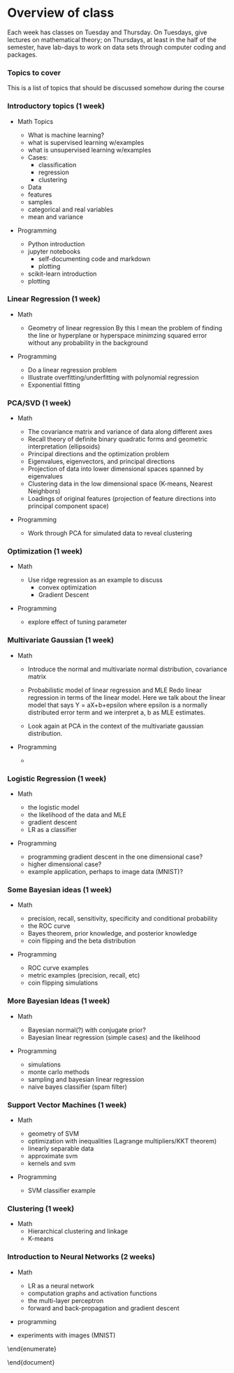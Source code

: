 # Overview of class

Each week has classes on Tuesday and Thursday. On Tuesdays, give lectures on mathematical theory;
on Thursdays, at least in the half of the semester, have lab-days to work on data sets through computer coding and packages. 


### Topics to cover
This is a list of topics that should be discussed somehow during the course

### Introductory topics (1 week)
- Math Topics
  - What is machine learning?
  - what is supervised learning w/examples
  - what is unsupervised learning w/examples
  - Cases:
	- classification
	- regression
	- clustering
   - Data
	- features
	- samples
   - categorical and real variables
   - mean and variance


- Programming
  - Python introduction
  - jupyter notebooks
	- self-documenting code and markdown
	- plotting
  - scikit-learn introduction
  - plotting

### Linear Regression (1 week)

- Math

	- Geometry of linear regression
	By this I mean the problem of finding the line or hyperplane or hyperspace minimzing squared error
	without any probability in the background

  

- Programming
	
	- Do a linear regression problem
	- Illustrate overfitting/underfitting with polynomial regression
    - Exponential fitting 


### PCA/SVD (1 week)

- Math
  - The covariance matrix and variance of data along different axes
  - Recall theory of definite binary quadratic forms and geometric interpretation (ellipsoids)
  - Principal directions  and the optimization problem
  - Eigenvalues, eigenvectors, and principal directions
  - Projection of data into lower dimensional spaces spanned by eigenvalues
  - Clustering data in the low dimensional space (K-means, Nearest Neighbors)
  - Loadings of original features (projection of feature directions into principal component space)

- Programming
  - Work through PCA for simulated data to reveal clustering


### Optimization (1 week)

- Math

	- Use ridge regression as an example to discuss
		- convex optimization
		- Gradient Descent
	
- Programming

	- explore effect of tuning parameter
	


### Multivariate Gaussian (1 week)

- Math
	- Introduce the normal and multivariate normal distribution, covariance matrix

	- Probabilistic model of linear regression and MLE
	Redo linear regression in terms of the linear model.
	Here we talk about the linear model that says Y = aX+b+epsilon where epsilon is a normally distributed
	error term and we interpret a, b as MLE estimates. 

	- Look again at PCA in the context of the multivariate gaussian distribution.

- Programming

	- 
	
### Logistic Regression (1 week)

- Math

	- the logistic model 
	- the likelihood of the data and MLE
	- gradient descent
	- LR as a classifier
	
- Programming

	- programming gradient descent in the one dimensional case? 
	- higher dimensional case?
	- example application, perhaps to image data (MNIST)?
	

### Some Bayesian ideas (1 week)

- Math

	- precision, recall, sensitivity, specificity and conditional probability
	- the ROC curve
    - Bayes theorem, prior knowledge, and posterior knowledge
	- coin flipping and the beta distribution
	
- Programming

	- ROC curve examples
	- metric examples (precision, recall, etc)
	- coin flipping simulations
	

### More Bayesian Ideas (1 week)

- Math
  - Bayesian normal(?) with conjugate prior?
  - Bayesian linear regression (simple cases) and the likelihood
  
- Programming

   - simulations
   - monte carlo methods
   - sampling and bayesian linear regression
   - naive bayes classifier (spam filter)


### Support Vector Machines (1 week)

- Math
  - geometry of SVM
  - optimization with inequalities (Lagrange multipliers/KKT theorem)
  - linearly separable data
  - approximate svm
  - kernels and svm 

- Programming
  - SVM classifier example
  
### Clustering (1 week)

- Math
  - Hierarchical clustering and linkage 
  - K-means
  

### Introduction to Neural Networks (2 weeks)
- Math
  - LR as a neural network
  - computation graphs and activation functions
  - the multi-layer perceptron
  - forward and back-propagation and gradient descent
  
- programming
 - experiments with images (MNIST)


   
\end{enumerate}


\end{document}
